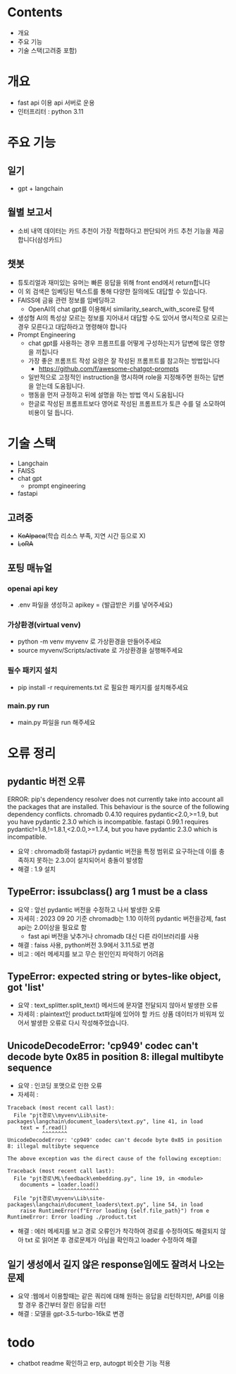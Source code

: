 
# Contents
- 개요
- 주요 기능
- 기술 스택(고려중 포함)

# 개요
- fast api 이용 api 서버로 운용
- 인터프리터 : python 3.11


# 주요 기능
## 일기 
- gpt + langchain
## 월별 보고서
- 소비 내역 데이터는 카드 추천이 가장 적합하다고 판단되어 카드 추천 기능을 제공합니다(삼성카드)

## 챗봇 
- 튜토리얼과 재미있는 유머는 빠른 응답을 위해 front end에서 return합니다
- 이 외 검색은 임베딩된 텍스트를 통해 다양한 질의에도 대답할 수 있습니다.
- FAISS에 금융 관련 정보를 임베딩하고 
  - OpenAI의 chat gpt를 이용해서 similarity_search_with_score로 탐색
- 생성형 AI의 특성상 모르는 정보를 지어내서 대답할 수도 있어서 명시적으로 모르는 경우 모른다고 대답하라고 명령해야 합니다
- Prompt Engineering
  - chat gpt를 사용하는 경우 프롬프트를 어떻게 구성하는지가 답변에 많은 영향을 끼칩니다
  - 가장 좋은 프롬프트 작성 요령은 잘 작성된 프롬프트를 참고하는 방법입니다
    - https://github.com/f/awesome-chatgpt-prompts
  - 일반적으로 고정적인 instruction을 명시하며 role을 지정해주면 원하는 답변을 얻는데 도움됩니다.
  - 행동을 먼저 규정하고 뒤에 설명을 하는 방법 역시 도움됩니다
  - 한글로 작성된 프롬프트보다 영어로 작성된 프롬프트가 토큰 수를 덜 소모하여 비용이 덜 듭니다.



# 기술 스택

- Langchain
- FAISS
- chat gpt
  - prompt engineering
- fastapi


## 고려중
- ~~KoAlpaca~~(학습 리소스 부족, 지연 시간 등으로 X)
- ~~LoRA~~

## 포팅 매뉴얼
### openai api key
- .env 파일을 생성하고 apikey = {발급받은 키를 넣어주세요}
### 가상환경(virtual venv)
- python -m venv myvenv 로 가상환경을 만들어주세요
- source myvenv/Scripts/activate 로 가상환경을 실행해주세요
### 필수 패키지 설치
- pip install -r requirements.txt 로 필요한 패키지를 설치해주세요
### main.py run
- main.py 파일을 run 해주세요


# 오류 정리
## pydantic 버전 오류

ERROR: pip's dependency resolver does not currently take into account all the packages that are installed. This behaviour is the source of the following dependency conflicts.
chromadb 0.4.10 requires pydantic<2.0,>=1.9, but you have pydantic 2.3.0 which is incompatible.
fastapi 0.99.1 requires pydantic!=1.8,!=1.8.1,<2.0.0,>=1.7.4, but you have pydantic 2.3.0 which is incompatible.
- 요약 : chromadb와 fastapi가 pydantic 버전을 특정 범위로 요구하는데 이를 충족하지 못하는 2.3.0이 설치되어서 충돌이 발생함
- 해결 : 1.9 설치


## TypeError: issubclass() arg 1 must be a class
- 요약 : 앞선 pydantic 버전을 수정하고 나서 발생한 오류 
- 자세히 : 2023 09 20 기준 chromadb는 1.10 이하의 pydantic 버전을강제, fast api는 2.0이상을 필요로 함 
  - fast api 버전을 낮추거나 chromadb 대신 다른 라이브러리를 사용
- 해결 : faiss 사용, python버전 3.9에서 3.11.5로 변경
- 비고 : 에러 메세지를 보고 무슨 원인인지 파악하기 어려움

## TypeError: expected string or bytes-like object, got 'list'
- 요약 :  text_splitter.split_text() 메서드에 문자열 전달되지 않아서 발생한 오류
- 자세히 : plaintext인 product.txt파일에 있어야 할 카드 상품 데이터가 비워져 있어서 발생한 오류로 다시 작성해주었습니다. 

## UnicodeDecodeError: 'cp949' codec can't decode byte 0x85 in position 8: illegal multibyte sequence
- 요약 :  인코딩 포맷으로 인한 오류
- 자세히 : 
```
Traceback (most recent call last):
  File "pjt경로\\myvenv\Lib\site-packages\langchain\document_loaders\text.py", line 41, in load
    text = f.read()
           ^^^^^^^^
UnicodeDecodeError: 'cp949' codec can't decode byte 0x85 in position 8: illegal multibyte sequence

The above exception was the direct cause of the following exception:

Traceback (most recent call last):
  File "pjt경로\ML\feedback\embedding.py", line 19, in <module>
    documents = loader.load()
                ^^^^^^^^^^^^^
  File "pjt경로\myvenv\Lib\site-packages\langchain\document_loaders\text.py", line 54, in load
    raise RuntimeError(f"Error loading {self.file_path}") from e
RuntimeError: Error loading ./product.txt
```
- 해결 : 에러 메세지를 보고 경로 오류인가 착각하여 경로를 수정하여도 해결되지 않아 txt 로 읽어본 후 경로문제가 아님을 확인하고 loader 수정하여 해결

## 일기 생성에서 길지 않은 response임에도 잘려서 나오는 문제
- 요약 :웹에서 이용할때는 같은 쿼리에 대해 원하는 응답을 리턴하지만, API를 이용할 경우 중간부터 잘린 응답을 리턴
- 해결 : 모델을 gpt-3.5-turbo-16k로 변경 




# todo 
- chatbot readme 확인하고 erp, autogpt 비슷한 기능 적용
